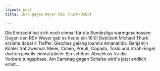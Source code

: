 ```yaml
---
layout: post
title: 16-0 gegen Weyer bei Thurk-Debüt

---
```


Die Eintracht hat sich noch einmal für die Bundesliga warmgeschossen: Gegen den RSV Weyer gab es heute ein 16:0! Debütant Michael Thurk erzielte dabei 4 Treffer. Gleiches gelang Ioannis Amanatidis. Benjamin Köhler traf zweimal. Meier, Cimen, Preuß, Copado, Toski und Stroh-Engel durften jeweils einmal jubeln. Ein schöner Abschluss für die Vorbereitungsphase. Am Samstag gegen Schalke wird's jetzt endlich ernst...


